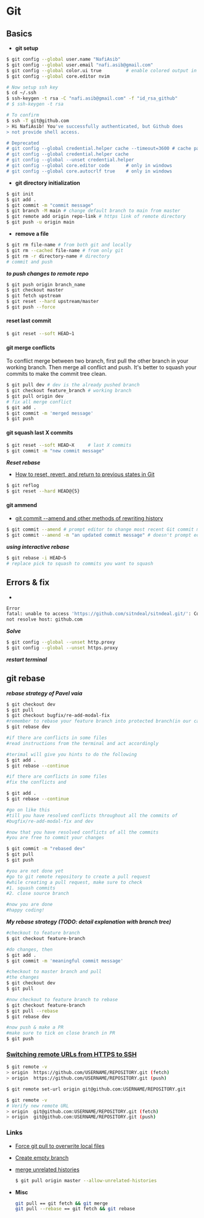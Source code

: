 # Git

## Basics

* **git setup**

```bash
$ git config --global user.name "NafiAsib"
$ git config --global user.email "nafi.asib@gmail.com"
$ git config --global color.ui true         # enable colored output in terminal
$ git config --global core.editor nvim

# Now setup ssh key
$ cd ~/.ssh
$ ssh-keygen -t rsa -C "nafi.asib@gmail.com" -f "id_rsa_github"
# $ ssh-keygen -t rsa

# To confirm
$ ssh -T git@github.com
> Hi NafiAsib! You've successfully authenticated, but Github does
> not provide shell access.

# Deprecated
# git config --global credential.helper cache --timeout=3600 # cache password for 3600 second
# git config --global credential.helper cache
# git config --global --unset credential.helper
# git config --global core.editor code      # only in windows
# git config --global core.autocrlf true    # only in windows
```

* **git directory initialization**

```bash
$ git init
$ git add .
$ git commit -m "commit message"
$ git branch -M main # change default branch to main from master
$ git remote add origin repo-link # https link of remote directory
$ git push -u origin main
```

* **remove a file**

```bash
$ git rm file-name # from both git and locally
$ git rm --cached file-name # from only git
$ git rm -r directory-name # directory
# commit and push
```

_**to push changes to remote repo**_

```bash
$ git push origin branch_name
$ git checkout master
$ git fetch upstream
$ git reset --hard upstream/master
$ git push --force
```

#### reset last commit

```bash
$ git reset --soft HEAD~1
```

#### git merge conflicts

To conflict merge between two branch, first pull the other branch in your working branch. Then merge all conflict and push. It's better to squash your commits to make the commit tree clean.

```bash
$ git pull dev # dev is the already pushed branch
$ git checkout feature_branch # working branch
$ git pull origin dev
# fix all merge conflict
$ git add .
$ git commit -m 'merged message'
$ git push
```

#### git squash last X commits

```bash
$ git reset --soft HEAD~X     # last X commits
$ git commit -m "new commit message"
```

_**Reset rebase**_

* [How to reset, revert, and return to previous states in Git](https://opensource.com/article/18/6/git-reset-revert-rebase-commands)

```bash
$ git reflog
$ git reset --hard HEAD@{5}
```

#### git ammend

* [git commit --amend and other methods of rewriting history](https://www.atlassian.com/git/tutorials/rewriting-history)

```bash
$ git commit --amend # prompt editor to change most recent Git commit message
$ git commit --amend -m "an updated commit message" # doesn't prompt editor
```

_**using interactive rebase**_

```bash
$ git rebase -i HEAD~5
# replace pick to squash to commits you want to squash
```

## Errors & fix

* 
```bash
Error
fatal: unable to access 'https://github.com/sitndeal/sitndeal.git/': Could
not resolve host: github.com
```

_**Solve**_

```bash
$ git config --global --unset http.proxy
$ git config --global --unset https.proxy
```

_**restart terminal**_

## git rebase

_**rebase strategy of Pavel vaia**_

```bash
$ git checkout dev
$ git pull
$ git checkout bugfix/re-add-modal-fix
#remember to rebase your feature branch into protected branch(in our case; dev)
$ git rebase dev

#if there are conflicts in some files
#read instructions from the terminal and act accordingly

#terimal will give you hints to do the following 
$ git add .
$ git rebase --continue

#if there are conflicts in some files
#fix the conflicts and

$ git add .
$ git rebase --continue

#go on like this 
#till you have resolved conflicts throughout all the commits of 
#bugfix/re-add-modal-fix and dev

#now that you have resolved conflicts of all the commits
#you are free to commit your changes

$ git commit -m "rebased dev"
$ git pull
$ git push

#you are not done yet
#go to git remote repository to create a pull request
#while creating a pull request, make sure to check 
#1. squash commits
#2. close source branch

#now you are done 
#happy coding!
```

_**My rebase strategy \(TODO: detail explanation with branch tree\)**_

```bash
#checkout to feature branch
$ git checkout feature-branch

#do changes, then
$ git add .
$ git commit -m 'meaningful commit message'

#checkout to master branch and pull 
#the changes
$ git checkout dev
$ git pull

#now checkout to feature branch to rebase
$ git checkout feature-branch
$ git pull --rebase
$ git rebase dev

#now push & make a PR
#make sure to tick on close branch in PR
$ git push
```

### [Switching remote URLs from HTTPS to SSH](https://docs.github.com/en/get-started/getting-started-with-git/managing-remote-repositories#switching-remote-urls-from-https-to-ssh)

```bash
$ git remote -v
> origin  https://github.com/USERNAME/REPOSITORY.git (fetch)
> origin  https://github.com/USERNAME/REPOSITORY.git (push)

$ git remote set-url origin git@github.com:USERNAME/REPOSITORY.git

$ git remote -v
# Verify new remote URL
> origin  git@github.com:USERNAME/REPOSITORY.git (fetch)
> origin  git@github.com:USERNAME/REPOSITORY.git (push)
```

### Links

* [Force git pull to overwrite local files](https://stackoverflow.com/questions/1125968/how-do-i-force-git-pull-to-overwrite-local-files)
* [Create empty branch](https://stackoverflow.com/questions/34100048/create-empty-branch-on-github/55943394)
* [merge unrelated histories](https://www.educative.io/edpresso/the-fatal-refusing-to-merge-unrelated-histories-git-error)

  ```bash
  $ git pull origin master --allow-unrelated-histories
  ```

* **Misc**

  ```bash
  git pull == git fetch && git merge
  git pull --rebase == git fetch && git rebase
  ```

